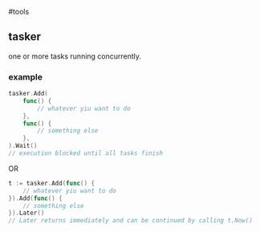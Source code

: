 #tools

## tasker
one or more tasks running concurrently.
### example
```go
tasker.Add(
	func() {
		// whatever yiu want to do
	},
	func() {
		// something else
	},
).Wait()
// execution blocked until all tasks finish
```
OR
```go
t := tasker.Add(func() {
	// whatever yiu want to do
}).Add(func() {
	// something else
}).Later()
// Later returns immediately and can be continued by calling t.Now()
```
